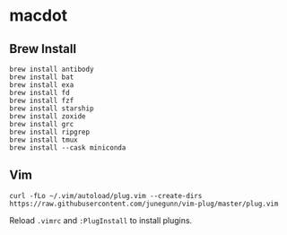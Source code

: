 # macdot

## Brew Install
```
brew install antibody
brew install bat
brew install exa
brew install fd
brew install fzf
brew install starship
brew install zoxide
brew install grc
brew install ripgrep
brew install tmux
brew install --cask miniconda
```

## Vim
```
curl -fLo ~/.vim/autoload/plug.vim --create-dirs https://raw.githubusercontent.com/junegunn/vim-plug/master/plug.vim
```
Reload `.vimrc` and `:PlugInstall` to install plugins.
